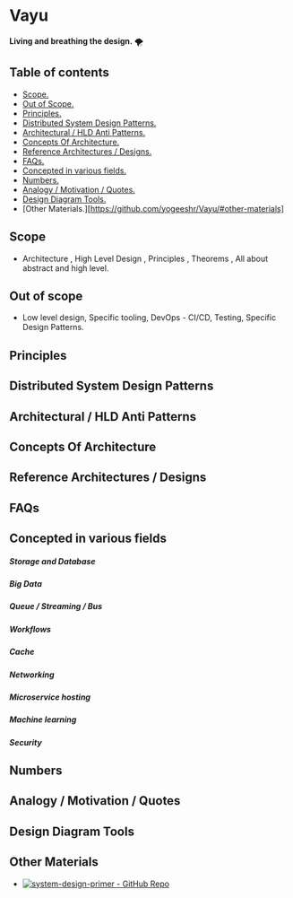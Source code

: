 # Vayu

**Living and breathing the design.** 🌪️

## Table of contents 
- [Scope.](https://github.com/yogeeshr/Vayu/#scope)
- [Out of Scope.](https://github.com/yogeeshr/Vayu/#out-of-scope)
- [Principles.](https://github.com/yogeeshr/Vayu/#principles)
- [Distributed System Design Patterns.](https://github.com/yogeeshr/Vayu/#distributed-system-design-patterns)
- [Architectural / HLD Anti Patterns.](https://github.com/yogeeshr/Vayu/#architectural--hld-anti-patterns)
- [Concepts Of Architecture.](https://github.com/yogeeshr/Vayu/#concepts-of-architecture)
- [Reference Architectures / Designs.](https://github.com/yogeeshr/Vayu/#reference-architectures--designs)
- [FAQs.](https://github.com/yogeeshr/Vayu/#faqs)
- [Concepted in various fields.](https://github.com/yogeeshr/Vayu/#concepted-in-various-fields)
- [Numbers.](https://github.com/yogeeshr/Vayu/#numbers)
- [Analogy / Motivation / Quotes.](https://github.com/yogeeshr/Vayu/#analogy--motivation--quotes)
- [Design Diagram Tools.](https://github.com/yogeeshr/Vayu/#design-diagram-tools)
- [Other Materials.][https://github.com/yogeeshr/Vayu/#other-materials]

## Scope 
- Architecture , High Level Design , Principles , Theorems , All about abstract and high level.

## Out of scope 
- Low level design, Specific tooling, DevOps - CI/CD, Testing, Specific Design Patterns.

## Principles

## Distributed System Design Patterns 

## Architectural / HLD Anti Patterns

## Concepts Of Architecture 

## Reference Architectures / Designs

## FAQs

## Concepted in various fields

##### Storage and Database

##### Big Data

##### Queue / Streaming / Bus

##### Workflows

##### Cache

##### Networking

##### Microservice hosting

##### Machine learning

##### Security

## Numbers

## Analogy / Motivation / Quotes 

## Design Diagram Tools

## Other Materials
- [![system-design-primer - GitHub Repo](https://img.shields.io/static/v1?label=system-design-primer&message=GitHub+Repo&color=orange)](https://github.com/donnemartin/system-design-primer)
